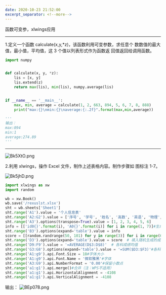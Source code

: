 ```yaml
---
date: 2020-10-23 21:52:00
excerpt_separator: <!--more-->
---
```

函数可变参，xlwings应用
<!--more-->

---

1.定义一个函数 calculate(x,y,*z)，该函数利用可变参数，求任意个 数数值的最大值，最小值，平均值，这 3 个值以列表形式作为函数返 回值返回给调用函数。

```python
import numpy


def calculate(x, y, *z):
    lis = [x, y]
    lis.extend(z)
    return max(lis), min(lis), numpy.average(lis)


if __name__ == '__main__':
    max, min, average = calculate(1, 2, 663, 894, 5, 6, 7, 8, 888)
    print("max:{}\nmin:{}\naverage:{:.2f}".format(max,min,average))

'''
输出：
max:894
min:1
average:274.89
'''
```


---


![Bk5XtO.png](https://s1.ax1x.com/2020/10/23/Bk5XtO.png)

2.利用 xlwings，操作 Excel 文件，制作上述表格内容。制作步骤如 图标注 1-7。

![Bk5jhD.png](https://s1.ax1x.com/2020/10/23/Bk5jhD.png)

```python
import xlwings as xw
import random

wb = xw.Book()
wb.save('/rexuslst.xlsx')
sht = wb.sheets['Sheet1']
sht.range('A1').value = '个人信息表'
sht.range('A2:G2').value = ['序号', '学号', '姓名', '高数', '英语', '物理', '总成绩']
sht.range('A3').options(transpose=True).value = [1, 2, 3, 4, 5, 6]
info = [['id0{}'.format(i), 'A0{}'.format(i)] for i in range(1, 7)]#生成学生信息
sht.range('B3').options(expand='table').value = info
score = [[random.randrange(50, 101) for y in range(3)] for i in range(6)]
sht.range('D3').options(expand='table').value = score  # 填入随机生成的成绩
sht.range('D9:F9').value = '=AVERAGE(D$3:D$8)'  # 各科成绩均值
sht.range('G3:G8').options(expand='table').value = '=SUM($D3:$F3)'#各科成绩求和
sht.range('A1:g9').api.Font.Size = 18#字体大小
sht.range('A1:g9').api.Font.Name = '微软雅黑'#字体
sht.range('A3:G9').api.NumberFormat = '0.00'#保留小数点
sht.range('a1:g1').api.merge()#合并（注：WPS不适用）
sht.range('a1:g1').api.HorizontalAlignment = -4108
sht.range('a1:g1').api.VerticalAlignment = -4108
```
输出：
![BEp078.png](https://s1.ax1x.com/2020/10/23/BEp078.png)